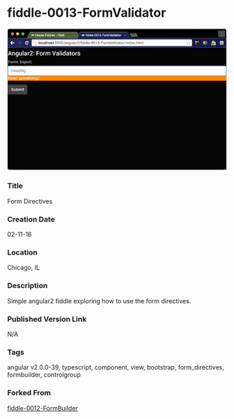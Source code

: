 fiddle-0013-FormValidator
======

![Screenshot](screenshot.png)


### Title

Form Directives


### Creation Date

02-11-16


### Location

Chicago, IL


### Description

Simple angular2 fiddle exploring how to use the form directives.


### Published Version Link

N/A


### Tags

angular v2.0.0-39, typescript, component, view, bootstrap, form_directives, formbuilder, controlgroup


### Forked From

[fiddle-0012-FormBuilder](../fiddle-0012-FormBuilder)
